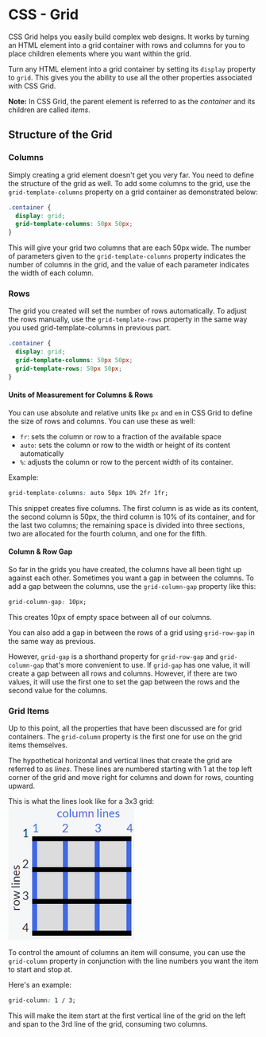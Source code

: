 # CSS - Grid
CSS Grid helps you easily build complex web designs. It works by turning an HTML element into a grid container with rows and columns for you to place children elements where you want within the grid.

Turn any HTML element into a grid container by setting its `display` property to `grid`. This gives you the ability to use all the other properties associated with CSS Grid.

**Note:** In CSS Grid, the parent element is referred to as the *container* and its children are called *items*.

## Structure of the Grid

### Columns
Simply creating a grid element doesn't get you very far. You need to define the structure of the grid as well. To add some columns to the grid, use the `grid-template-columns` property on a grid container as demonstrated below:

```css
.container {
  display: grid;
  grid-template-columns: 50px 50px;
}
```

This will give your grid two columns that are each 50px wide. The number of parameters given to the `grid-template-columns` property indicates the number of columns in the grid, and the value of each parameter indicates the width of each column.

### Rows
The grid you created will set the number of rows automatically. To adjust the rows manually, use the `grid-template-rows` property in the same way you used grid-template-columns in previous part.

```css
.container {
  display: grid;
  grid-template-columns: 50px 50px;
  grid-template-rows: 50px 50px;
}
```

#### Units of Measurement for Columns & Rows
You can use absolute and relative units like `px` and `em` in CSS Grid to define the size of rows and columns. You can use these as well:
- `fr`: sets the column or row to a fraction of the available space
- `auto`: sets the column or row to the width or height of its content automatically
- `%`: adjusts the column or row to the percent width of its container.

Example:
```css
grid-template-columns: auto 50px 10% 2fr 1fr;
```

This snippet creates five columns. The first column is as wide as its content, the second column is 50px, the third column is 10% of its container, and for the last two columns; the remaining space is divided into three sections, two are allocated for the fourth column, and one for the fifth.

#### Column & Row Gap
So far in the grids you have created, the columns have all been tight up against each other. Sometimes you want a gap in between the columns. To add a gap between the columns, use the `grid-column-gap` property like this:

```css
grid-column-gap: 10px;
```

This creates 10px of empty space between all of our columns.

You can also add a gap in between the rows of a grid using `grid-row-gap` in the same way as previous.

However, `grid-gap` is a shorthand property for `grid-row-gap` and `grid-column-gap` that's more convenient to use. If `grid-gap` has one value, it will create a gap between all rows and columns. However, if there are two values, it will use the first one to set the gap between the rows and the second value for the columns.

### Grid Items
Up to this point, all the properties that have been discussed are for grid containers. The `grid-column` property is the first one for use on the grid items themselves.

The hypothetical horizontal and vertical lines that create the grid are referred to as *lines*. These lines are numbered starting with 1 at the top left corner of the grid and move right for columns and down for rows, counting upward.

This is what the lines look like for a 3x3 grid:
![CSS Grid Lines](img/css-grid.png)

To control the amount of columns an item will consume, you can use the `grid-column` property in conjunction with the line numbers you want the item to start and stop at.

Here's an example:
```css
grid-column: 1 / 3;
```

This will make the item start at the first vertical line of the grid on the left and span to the 3rd line of the grid, consuming two columns.